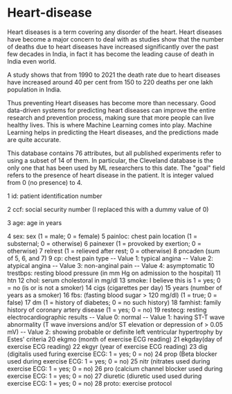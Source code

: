 # Heart-disease
Heart diseases is a term covering any disorder of the heart. Heart diseases have become a major concern to deal with as studies show that the number of deaths due to heart diseases have increased significantly over the past few decades in India, in fact it has become the leading cause of death in India even world.

A study shows that from 1990 to 2021 the death rate due to heart diseases have increased around 40 per cent from 150 to 220 deaths per one lakh population in India.

Thus preventing Heart diseases has become more than necessary. Good data-driven systems for predicting heart diseases can improve the entire research and prevention process, making sure that more people can live healthy lives. This is where Machine Learning comes into play. Machine Learning helps in predicting the Heart diseases, and the predictions made are quite accurate.

This database contains 76 attributes, but all published experiments refer to using a subset of 14 of them. In particular, the Cleveland database is the only one that has been used by ML researchers to
this date. The "goal" field refers to the presence of heart disease in the patient. It is integer valued from 0 (no presence) to 4.

1 id: patient identification number

2 ccf: social security number (I replaced this with a dummy value of 0)

3 age: age in years

4 sex: sex (1 = male; 0 = female)
5 painloc: chest pain location (1 = substernal; 0 = otherwise)
6 painexer (1 = provoked by exertion; 0 = otherwise)
7 relrest (1 = relieved after rest; 0 = otherwise)
8 pncaden (sum of 5, 6, and 7)
9 cp: chest pain type
-- Value 1: typical angina
-- Value 2: atypical angina
-- Value 3: non-anginal pain
-- Value 4: asymptomatic
10 trestbps: resting blood pressure (in mm Hg on admission to the hospital)
11 htn
12 chol: serum cholestoral in mg/dl
13 smoke: I believe this is 1 = yes; 0 = no (is or is not a smoker)
14 cigs (cigarettes per day)
15 years (number of years as a smoker)
16 fbs: (fasting blood sugar > 120 mg/dl) (1 = true; 0 = false)
17 dm (1 = history of diabetes; 0 = no such history)
18 famhist: family history of coronary artery disease (1 = yes; 0 = no)
19 restecg: resting electrocardiographic results
-- Value 0: normal
-- Value 1: having ST-T wave abnormality (T wave inversions and/or ST elevation or depression of > 0.05 mV)
-- Value 2: showing probable or definite left ventricular hypertrophy by Estes' criteria
20 ekgmo (month of exercise ECG reading)
21 ekgday(day of exercise ECG reading)
22 ekgyr (year of exercise ECG reading)
23 dig (digitalis used furing exercise ECG: 1 = yes; 0 = no)
24 prop (Beta blocker used during exercise ECG: 1 = yes; 0 = no)
25 nitr (nitrates used during exercise ECG: 1 = yes; 0 = no)
26 pro (calcium channel blocker used during exercise ECG: 1 = yes; 0 = no)
27 diuretic (diuretic used used during exercise ECG: 1 = yes; 0 = no)
28 proto: exercise protocol

